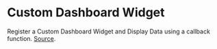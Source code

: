# Custom Dashboard Widget
Register a Custom Dashboard Widget and Display Data using a callback function. [Source](https://iftekhar.net/blog/how-to-add-custom-dashboard-widget-in-wordpress/).
